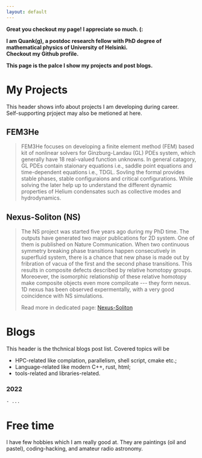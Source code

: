 ```yaml
---
layout: default
---
```


**Great you checkout my page! I appreciate so much. (:**

**I am Quank(g), a postdoc research fellow with PhD degree of mathematical physics of University of Helsinki.**
<br/>
**Checkout my Github profile.**

**This page is the palce I show my projects and post blogs.** 

# My Projects

This header shows info about projects I am developing during career.
<br/>
Self-supporting prjoject may also be metioned at here.

## FEM3He

> FEM3He focuses on developing a finite element method (FEM) based kit of nonlinear solvers for Ginzburg-Landau (GL) PDEs system, which generally have 18 real-valued function unknowns. 
> In general catagory, GL PDEs contain staionary equations i.e., saddle point equations and time-dependent equations i.e., TDGL. Sovling the formal provides stable phases, stable configuraions and 
> critical configurations. While solving the later help up to understand the different dynamic properties of Helium condensates such as collective modes and hydrodynamics.

## Nexus-Soliton (NS)

> The NS project was started five years ago during my PhD time. The outputs have generated two major publications for 2D system. One of them is published on Nature Communication.
> When two continuous symmetry breaking phase transitions happen consecutively in superfluid system, there is a chance that new phase is made out by fribration of vacua of the first and the second phase transitions.
> This results in composite defects described by relative homotopy groups. Moreoever, the isomorphic relationship of these relative homotopy make composite objects even more compilcate --- they form nexus.
> 1D nexus has been observed expermentally, with a very good coincidence with NS simulations.
>
> Read more in dedicated page: [Nexus-Soliton](./another-page.html)

# Blogs

This header is the thchnical blogs post list. Covered topics will be
* HPC-related like complation, parallelism, shell script, cmake etc.;
* Language-related like modern C++, rust, html;
* tools-related and libraries-related.

### 2022
    - ...

# Free time

I have few hobbies which I am really good at. They are paintings (oil and pastel), coding-hacking, and amateur radio astronomy.
